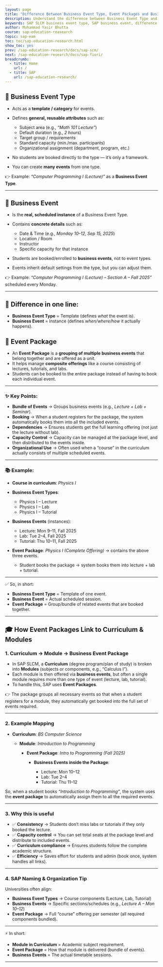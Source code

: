 ```yaml
---
layout: page
title: "Difference Between Business Event Type, Event Packages and Business Event in SAP SLCM – Definitions, Examples, and Key Distinctions"
description: Understand the difference between Business Event Type and Business Event in SAP Student Lifecycle Management (SLCM). Learn how event types serve as templates, how business events are scheduled instances, and why this distinction matters for academic scheduling and course management. Includes clear definitions, practical examples, and best practices for university SAP users.
keywords: SAP SLCM business event type, SAP business event, difference business event type vs event, SAP event template, SAP event instance, SAP academic scheduling, SAP course management, SAP education, SAP user
author: Muhammad Yasir Bhutta
course: sap-education-reasearch
topic: sap-eam
toc: toc/sap-education-research.html
show_toc: yes
prev: /sap-education-research/docs/sap-scm/
next: /sap-education-research/docs/sap-fiori/
breadcrumb:
  - title: Home
    url: /
  - title: SAP
    url: /sap-education-research/
---
```


## 🔹 **Business Event Type**

* Acts as a **template / category** for events.
* Defines **general, reusable attributes** such as:

  * Subject area (e.g., *“Math 101 Lecture”*)
  * Default duration (e.g., *2 hours*)
  * Target group / requirements
  * Standard capacity (min./max. participants)
  * Organizational assignment (department, program, etc.)
* No students are booked directly to the type — it’s only a framework.
* You can create **many events** from one type.

👉 Example: *“Computer Programming I (Lecture)”* as a **Business Event Type**.

---

## 🔹 **Business Event**

* Is the **real, scheduled instance** of a Business Event Type.
* Contains **concrete details** such as:

  * Date & Time (e.g., *Monday 10–12, Sep 15, 2025*)
  * Location / Room
  * Instructor
  * Specific capacity for that instance
* Students are booked/enrolled to **business events**, not to event types.
* Events inherit default settings from the type, but you can adjust them.

👉 Example: *“Computer Programming I (Lecture) – Section A – Fall 2025”* scheduled every Monday.

---

## 🔑 Difference in one line:

* **Business Event Type** = Template (defines *what* the event is).
* **Business Event** = Instance (defines *when/where/how* it actually happens).


## 🔹 **Event Package**

* An **Event Package** is a **grouping of multiple business events** that belong together and are offered as a unit.
* It helps manage **composite offerings** like a course consisting of lectures, tutorials, and labs.
* Students can be booked to the entire package instead of having to book each individual event.

---

### ✨ Key Points:

* **Bundle of Events** → Groups business events (e.g., *Lecture + Lab + Seminar*).
* **Booking** → When a student registers for the package, the system automatically books them into all the included events.
* **Dependencies** → Ensures students get the full learning offering (not just the lecture without lab).
* **Capacity Control** → Capacity can be managed at the package level, and then distributed to the events inside.
* **Organizational Use** → Often used when a “course” in the curriculum actually consists of multiple scheduled events.

---

### 📚 Example:

* **Course in curriculum**: *Physics I*
* **Business Event Types**:

  * Physics I – Lecture
  * Physics I – Lab
  * Physics I – Tutorial
* **Business Events** (instances):

  * Lecture: Mon 9–11, Fall 2025
  * Lab: Tue 2–4, Fall 2025
  * Tutorial: Thu 10–11, Fall 2025
* **Event Package**: *Physics I (Complete Offering)* → contains the above three events.

  * Student books the package → system books them into lecture + lab + tutorial.

---

✅ So, in short:

* **Business Event Type** = Template of one event.
* **Business Event** = Actual scheduled session.
* **Event Package** = Group/bundle of related events that are booked together.

---

## 🎓 How Event Packages Link to Curriculum & Modules

### 1. **Curriculum → Module → Business Event Package**

* In SAP SLCM, a **Curriculum** (degree program/plan of study) is broken into **Modules** (subjects or components, e.g., “Calculus I”).
* Each module is then offered via **business events**, but often a single module requires more than one type of event (lecture, lab, tutorial).
* To handle this, SAP uses **Event Packages**.

👉 The package groups all necessary events so that when a student registers for a module, they automatically get booked into the full set of events required.

---

### 2. **Example Mapping**

* **Curriculum**: *BS Computer Science*

  * **Module**: *Introduction to Programming*

    * **Event Package**: *Intro to Programming (Fall 2025)*

      * **Business Events inside the Package**:

        * Lecture: Mon 10–12
        * Lab: Tue 2–4
        * Tutorial: Thu 11–12

So, when a student books *“Introduction to Programming”*, the system uses the **event package** to automatically assign them to all the required events.

---

### 3. **Why this is useful**

* ✅ **Consistency** → Students don’t miss labs or tutorials if they only booked the lecture.
* ✅ **Capacity control** → You can set total seats at the package level and distribute to included events.
* ✅ **Curriculum compliance** → Ensures students follow the complete academic structure.
* ✅ **Efficiency** → Saves effort for students and admin (book once, system handles all links).

---

### 4. **SAP Naming & Organization Tip**

Universities often align:

* **Business Event Types** → Course components (Lecture, Lab, Tutorial)
* **Business Events** → Specific sections/schedules (e.g., *Lecture A – Mon 10–12*)
* **Event Package** → Full “course” offering per semester (all required components bundled).

---

⚡ In short:

* **Module in Curriculum** = Academic subject requirement.
* **Event Package** = How that module is delivered (bundle of events).
* **Business Events** = The actual timetable sessions.

---




